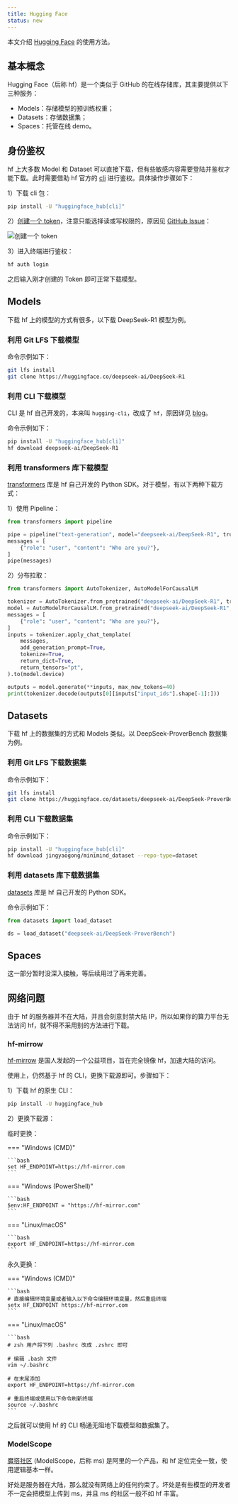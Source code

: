 ```yaml
---
title: Hugging Face
status: new
---
```


本文介绍 [Hugging Face](https://huggingface.co/) 的使用方法。

## 基本概念

Hugging Face（后称 hf）是一个类似于 GitHub 的在线存储库，其主要提供以下三种服务：

- Models：存储模型的预训练权重；
- Datasets：存储数据集；
- Spaces：托管在线 demo。

## 身份鉴权

hf 上大多数 Model 和 Dataset 可以直接下载，但有些敏感内容需要登陆并鉴权才能下载。此时需要借助 hf 官方的 [cli](https://huggingface.co/docs/huggingface_hub/en/guides/cli) 进行鉴权。具体操作步骤如下：

1）下载 cli 包：

```bash
pip install -U "huggingface_hub[cli]"
```

2）[创建一个 token](https://huggingface.co/settings/tokens)，注意只能选择读或写权限的，原因见 [GitHub Issue](https://github.com/huggingface/diffusers/issues/6223#issuecomment-2141411382)：

![创建一个 token](https://cdn.dwj601.cn/images/20250910144637890.png)

3）进入终端进行鉴权：

```bash
hf auth login
```

之后输入刚才创建的 Token 即可正常下载模型。

## Models

下载 hf 上的模型的方式有很多，以下载 DeepSeek-R1 模型为例。

### 利用 Git LFS 下载模型

命令示例如下：

```bash
git lfs install
git clone https://huggingface.co/deepseek-ai/DeepSeek-R1
```

### 利用 CLI 下载模型

CLI 是 hf 自己开发的，本来叫 `hugging-cli`，改成了 `hf`，原因详见 [blog](https://huggingface.co/blog/hf-cli)。

命令示例如下：

```bash
pip install -U "huggingface_hub[cli]"
hf download deepseek-ai/DeepSeek-R1
```

### 利用 transformers 库下载模型

[transformers](https://huggingface.co/docs/transformers/index) 库是 hf 自己开发的 Python SDK。对于模型，有以下两种下载方式：

1）使用 Pipeline：

```python
from transformers import pipeline

pipe = pipeline("text-generation", model="deepseek-ai/DeepSeek-R1", trust_remote_code=True)
messages = [
    {"role": "user", "content": "Who are you?"},
]
pipe(messages)
```

2）分布拉取：

```python
from transformers import AutoTokenizer, AutoModelForCausalLM

tokenizer = AutoTokenizer.from_pretrained("deepseek-ai/DeepSeek-R1", trust_remote_code=True)
model = AutoModelForCausalLM.from_pretrained("deepseek-ai/DeepSeek-R1", trust_remote_code=True)
messages = [
    {"role": "user", "content": "Who are you?"},
]
inputs = tokenizer.apply_chat_template(
	messages,
	add_generation_prompt=True,
	tokenize=True,
	return_dict=True,
	return_tensors="pt",
).to(model.device)

outputs = model.generate(**inputs, max_new_tokens=40)
print(tokenizer.decode(outputs[0][inputs["input_ids"].shape[-1]:]))
```

## Datasets

下载 hf 上的数据集的方式和 Models 类似。以 DeepSeek-ProverBench 数据集为例。

### 利用 Git LFS 下载数据集

命令示例如下：

```bash
git lfs install
git clone https://huggingface.co/datasets/deepseek-ai/DeepSeek-ProverBench
```

### 利用 CLI 下载数据集

命令示例如下：

```bash
pip install -U "huggingface_hub[cli]"
hf download jingyaogong/minimind_dataset --repo-type=dataset
```

### 利用 datasets 库下载数据集

[datasets](https://huggingface.co/docs/datasets/index) 库是 hf 自己开发的 Python SDK。

命令示例如下：

```python
from datasets import load_dataset

ds = load_dataset("deepseek-ai/DeepSeek-ProverBench")
```

## Spaces

这一部分暂时没深入接触，等后续用过了再来完善。

## 网络问题

由于 hf 的服务器并不在大陆，并且会刻意封禁大陆 IP，所以如果你的算力平台无法访问 hf，就不得不采用别的方法进行下载。

### hf-mirrow

[hf-mirrow](https://hf-mirror.com/) 是国人发起的一个公益项目，旨在完全镜像 hf，加速大陆的访问。

使用上，仍然基于 hf 的 CLI，更换下载源即可。步骤如下：

1）下载 hf 的原生 CLI：

```bash
pip install -U huggingface_hub
```

2）更换下载源：

临时更换：

=== "Windows (CMD)"

    ```bash
    set HF_ENDPOINT=https://hf-mirror.com
    ```

=== "Windows (PowerShell)"

    ```bash
    $env:HF_ENDPOINT = "https://hf-mirror.com"
    ```

=== "Linux/macOS"

    ```bash
    export HF_ENDPOINT=https://hf-mirror.com
    ```

永久更换：

=== "Windows (CMD)"

    ```bash
    # 直接编辑环境变量或者输入以下命令编辑环境变量，然后重启终端
    setx HF_ENDPOINT https://hf-mirror.com
    ```

=== "Linux/macOS"

    ```bash
    # zsh 用户将下列 .bashrc 改成 .zshrc 即可
    
    # 编辑 .bash 文件
    vim ~/.bashrc
    
    # 在末尾添加
    export HF_ENDPOINT=https://hf-mirror.com
    
    # 重启终端或使用以下命令刷新终端
    source ~/.bashrc
    ```

之后就可以使用 hf 的 CLI 畅通无阻地下载模型和数据集了。

### ModelScope

[魔搭社区](https://modelscope.cn/) (ModelScope，后称 ms) 是阿里的一个产品，和 hf 定位完全一致，使用逻辑基本一样。

好处是服务器在大陆，那么就没有网络上的任何约束了。坏处是有些模型的开发者不一定会把模型上传到 ms，并且 ms 的社区一般不如 hf 丰富。
